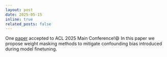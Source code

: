 ```yaml
---
layout: post
date: 2025-05-15
inline: true
related_posts: false
---
```


One [paper](https://arxiv.org/pdf/2506.05610v1) accepted to ACL 2025 Main Conference!:smile: In this paper we propose weight masking methods to mitigate confounding bias introduced during model finetuning.